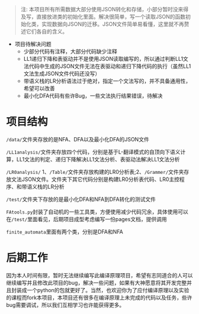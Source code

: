 > 注: 本项目所有所需数据大部分使用JSON转化和存储，小部分暂时没来得及写，直接放进类的初始化里面。解决很简单，写一个读取JSON的函数初始化类，实现数据向JSON的迁移。JSON文件简单易看懂，这里就不再赘述它们各自的含义。
* 项目待解决问题
  * 少部分代码有注释，大部分代码缺少注释
  * LL1递归下降和表驱动并不是使用JSON读取编写的，所以通过判断LL1文法代码中生成的JSON文件无法在表驱动和递归下降代码的执行（虽然LL1文法生成JSON文件代码还没写）
  * 带语义栈的LR分析语法过于绝对，指定一个文法写的，并不具备通用性，希望可以改善
  * 最小化DFA代码有些许Bug，一些文法执行结果错误，待解决

# 项目结构
`/data/`文件夹存放的是NFA、DFA以及最小化DFA的JSON文件

`/LL1analysis/`文件夹存放四个代码，分别是基于L-翻译模式的自顶向下语义计算，LL1文法的判定、递归下降解决LL1文法分析、表驱动法解决LL1文法分析

`/LR0analysis/` 1、`/Table/`文件夹存放构建的LR0分析表;2、`/Grammer/`文件夹存放文法JSON文件。文件夹下其它代码分别是构建LR0分析表代码、LR0主控程序、和带语义栈的LR分析

`/test/`文件夹下存放的是最小化DFA和NFA到DFA转化的测试文件

`FAtools.py`封装了自动机的一些工具类，方便使用减少代码冗余，具体使用可以在`/test/`里面看见，后期项目成型考虑编写一份pages文档，提供调用

`finite_automata`里面有两个类，分别是DFA和NFA

# 后期工作

因为本人时间有限，暂时无法继续编写此编译原理项目，希望有志同道合的人可以继续编写并且修改此项目的bug，解决一些问题，如果有大神愿意将其开发完整并且封装成一个python的包就更好了。当然，也欢迎你为了应付编译原理以及实验的课程而fork本项目，本项目还有很多在编译原理上未完成的代码以及任务，些许bug需要调试，所以我们互相学习也许能获得更多。

